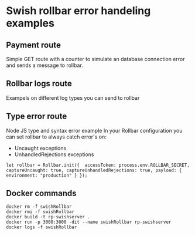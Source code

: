 # Swish rollbar error handeling examples

## Payment route
Simple GET route with a counter to simulate an database connection error and sends a message to rollbar.

## Rollbar logs route
Exampels on different log types you can send to rollbar

## Type error route
Node JS type and syntax error example
In your Rollbar configuration you can set rollbar to always catch error's on:
- Uncaught exceptions
- UnhandledRejections exceptions

``
let rollbar = Rollbar.init({ 
    accessToken: process.env.ROLLBAR_SECRET,
    captureUncaught: true,
    captureUnhandledRejections: true,
    payload: {
        environment: "production"
    }
});
``

## Docker commands
```
docker rm -f swishRollbar
docker rmi -f swishRollbar
docker build -t rp-swishserver .
docker run -p 3000:3000 -dit --name swishRollbar rp-swishserver
docker logs -f swishRollbar
```